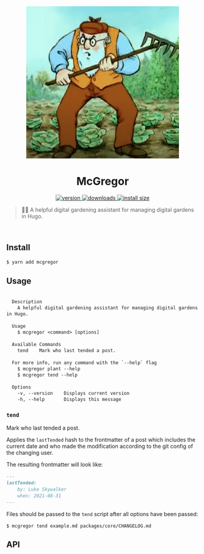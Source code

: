 <div align="center">
  <img src="https://github.com/Renddslow/mcgregor/raw/main/mcgregor.png" alt="Farmer McGregor" width="400" />
</div>

<h1 align="center">McGregor</h1>

<div align="center">
  <a href="https://npmjs.org/package/mcgregor">
    <img src="https://badgen.now.sh/npm/v/mcgregor" alt="version" />
  </a>
  <a href="https://npmjs.org/package/mcgregor">
    <img src="https://badgen.now.sh/npm/dm/mcgregor" alt="downloads" />
  </a>
  <a href="https://packagephobia.now.sh/result?p=mcgregor">
    <img src="https://packagephobia.now.sh/badge?p=mcgregor" alt="install size" />
  </a>
</div>

> 🧑‍🌾 A helpful digital gardening assistant for managing digital gardens in Hugo.

<br />

## Install

```
$ yarn add mcgregor
```


## Usage

```shell

  Description
    A helpful digital gardening assistant for managing digital gardens in Hugo.

  Usage
    $ mcgregor <command> [options]

  Available Commands
    tend    Mark who last tended a post.

  For more info, run any command with the `--help` flag
    $ mcgregor plant --help
    $ mcgregor tend --help

  Options
    -v, --version    Displays current version
    -h, --help       Displays this message

```

### `tend`

Mark who last tended a post.

Applies the `lastTended` hash to the frontmatter of a post which includes the current date and who made the modification according to the git config of the changing user.

The resulting frontmatter will look like:

```markdown
---
lastTended:
    by: Luke Skywalker
    when: 2021-08-31
---
```

Files should be passed to the `tend` script after all options have been passed:

```shell
$ mcgregor tend example.md packages/core/CHANGELOG.md
```

## API
